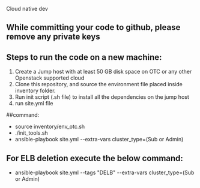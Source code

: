 Cloud native dev
## While committing your code to github, please remove any private keys

## Steps to run the code on a new machine:
1. Create a Jump host with at least 50 GB disk space on OTC or any other Openstack supported cloud
2. Clone this repository, and source the environment file placed inside inventory folder.
3. Run init script (.sh file) to install all the dependencies on the jump host
4. run site.yml file

##command: 
- source inventory/env_otc.sh
- ./init_tools.sh
- ansible-playbook site.yml --extra-vars cluster_type=(Sub or Admin)
## For ELB deletion execute the below command:
- ansible-playbook site.yml --tags "DELB" --extra-vars cluster_type=(Sub or Admin)

